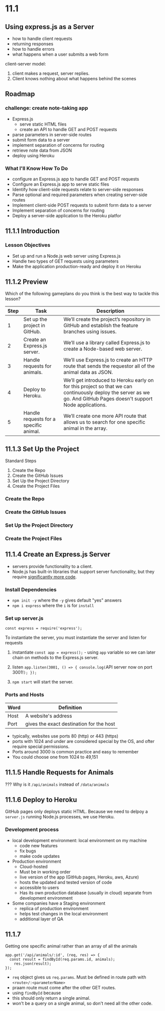 # 11.1

## Using express.js as a Server

-   how to handle client requests
-   returning responses
-   how to handle errors
-   what happens when a user submits a web form

client-server model:

1. client makes a request, server replies.
2. Client knows nothing about what happens behind the scenes

## Roadmap

### challenge: create note-taking app

-   Express.js
    -   serve static HTML files
    -   create an API to handle GET and POST requests
-   parse parameters in server-side routes
-   submit form data to a server
-   implement separation of concerns for routing
-   retrieve note data from JSON
-   deploy using Heroku

### What I'll Know How To Do

-   configure an Express.js app to handle GET and POST requests
-   Configure an Express.js app to serve static files
-   Identify how client-side requests relate to server-side responses
-   Parse optional and required parameters when creating server-side routes
-   Implement client-side POST requests to submit form data to a server
-   Implement separation of concerns for routing
-   Deploy a server-side application to the Heroku platfor

## 11.1.1 Introduction

### Lesson Objectives

-   Set up and run a Node.js web server using Express.js
-   Handle two types of GET requests using parameters
-   Make the application production-ready and deploy it on Heroku

## 11.1.2 Preview

Which of the following gameplans do you think is the best way to tackle this lesson?

| Step | Task                                   | Description                                                                                                                                                          |
| ---- | -------------------------------------- | -------------------------------------------------------------------------------------------------------------------------------------------------------------------- |
| 1    | Set up the project in GitHub.          | We’ll create the project’s repository in GitHub and establish the feature branches using issues.                                                                     |
| 2    | Create an Express.js server.           | We’ll use a library called Express.js to create a Node-based web server.                                                                                             |
| 3    | Handle requests for animals.           | We’ll use Express.js to create an HTTP route that sends the requestor all of the animal data as JSON.                                                                |
| 4    | Deploy to Heroku.                      | We’ll get introduced to Heroku early on for this project so that we can continuously deploy the server as we go. And GitHub Pages doesn't support Node applications. |
| 5    | Handle requests for a specific animal. | We’ll create one more API route that allows us to search for one specific animal in the array.                                                                       |

## 11.1.3 Set Up the Project

Standard Steps

1. Create the Repo
1. Create the GitHub Issues
1. Set Up the Project Directory
1. Create the Project Files

### Create the Repo

### Create the GitHub Issues

### Set Up the Project Directory

### Create the Project Files

## 11.1.4 Create an Express.js Server

-   servers provide functionality to a client.
-   Node.js has built-in libraries that support server functionality, but they require [significantly more code](https://nodejs.org/api/http.html).

### Install Dependencies

-   `npm init -y` where the `-y` gives default "yes" answers
-   `npm i express` where the `i` is for `install`

### Set up server.js

`const express = require('express');`

To instantiate the server, you must instantiate the server and listen for requests

1. instantiate
   `const app = express();` - using `app` variable so we can later chain on methods to the Express.js server.
2. listen
   `app.listen(3001, () => { console.log(`API server now on port 3001!`); });`

3. `npm start` will start the server.

### Ports and Hosts

| Word | Definition                               |
| ---- | ---------------------------------------- |
| Host | A website's address                      |
| Port | gives the exact destination for the host |

-   typically, websites use ports 80 (http) or 443 (https)
-   ports with 1024 and under are considered special by the OS, and ofter require special permissions.
-   Ports around 3000 is common practice and easy to remember
-   You could choose one from 1024 to 49,151

## 11.1.5 Handle Requests for Animals

???
Why is it `/api/animals` instead of `/data/animals`

## 11.1.6 Deploy to Heroku

GitHub pages only deploys static HTML.
Because we need to delpoy a `server.js` running Node.js processes, we use Heroku.

### Development process

-   local development environment: local environment on my machine
    -   code new features
    -   fix bugs
    -   make code updates
-   Production environment
    -   Cloud-hosted
    -   Must be in working order
    -   live version of the app (GitHub pages, Heroku, aws, Azure)
    -   hosts the updated and tested version of code
    -   accessible to users
    -   Has its own production database (usually in cloud) separate from development environment
-   Some companies have a Staging environment
    -   replica of production environment
    -   helps test changes in the local environment
    -   additional layer of QA

## 11.1.7

Getting one specific animal rather than an array of all the animals

```
app.get('/api/animals/:id', (req, res) => {
  const result = findById(req.params.id, animals);
    res.json(result);
});
```

-   `req` object gives us `req.params`. Must be defined in route path with `<route>/:<parameterName>`
-   praam route must come after the other GET routes.
-   using `findById` because 
   -  this should only return a single animal.
   -  won't be a query on a single animal, so don't need all the other code.